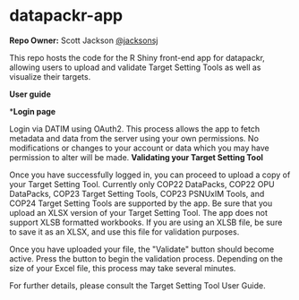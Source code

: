 # datapackr-app

**Repo Owner:** Scott Jackson [@jacksonsj](https://github.com/jacksonsj)


This repo hosts the code for the R Shiny front-end app for datapackr, allowing users to upload and validate Target Setting Tools as well as visualize their targets.

**User guide**

***Login page** 

Login via DATIM using OAuth2. This process allows the app to fetch metadata and data from the server using your own permissions. No modifications or changes to your account or data which you may have permission to alter will be made. 
**Validating your Target Setting Tool**

Once you have successfully logged in, you can proceed to upload a copy of your Target Setting Tool. Currently only COP22 DataPacks, COP22 OPU DataPacks, COP23 Target Setting Tools, COP23 PSNUxIM Tools, and COP24 Target Setting Tools are supported by the app. Be sure that you upload an XLSX version of your Target Setting Tool. The app does not support XLSB formatted workbooks. If you are using an XLSB file, be sure to save it as an XLSX, and use this file for validation purposes. 

Once you have uploaded your file, the "Validate" button should become active. Press the button to begin the validation process. Depending on the size of your Excel file, this process may take several minutes.  

For further details, please consult the Target Setting Tool User Guide. 
